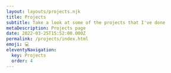 ```yaml
---
layout: layouts/projects.njk
title: Projects
subtitle: Take a look at some of the projects that I've done
metaDescription: Projects page
date: 2022-03-25T15:52:00.000Z
permalink: /projects/index.html
emoji: 💻
eleventyNavigation:
  key: Projects
  order: 4
---
```

